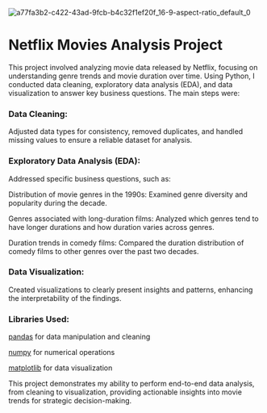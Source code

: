 ![a77fa3b2-c422-43ad-9fcb-b4c32f1ef20f_16-9-aspect-ratio_default_0](https://github.com/user-attachments/assets/2502b424-19c3-4187-a257-208a8eaf4b6e)

# Netflix Movies Analysis Project

This project involved analyzing movie data released by Netflix, focusing on understanding genre trends and movie duration over time. Using Python, I conducted data cleaning, exploratory data analysis (EDA), and data visualization to answer key business questions. The main steps were:

### Data Cleaning:

Adjusted data types for consistency, removed duplicates, and handled missing values to ensure a reliable dataset for analysis.

### Exploratory Data Analysis (EDA):

Addressed specific business questions, such as:

Distribution of movie genres in the 1990s: Examined genre diversity and popularity during the decade.

Genres associated with long-duration films: Analyzed which genres tend to have longer durations and how duration varies across genres.

Duration trends in comedy films: Compared the duration distribution of comedy films to other genres over the past two decades.

###  Data Visualization:

Created visualizations to clearly present insights and patterns, enhancing the interpretability of the findings.

### Libraries Used:

[pandas](https://www.w3schools.com/python/pandas/pandas_intro.asp) for data manipulation and cleaning

[numpy](https://www.w3schools.com/python/numpy/numpy_intro.asp) for numerical operations

[matplotlib](https://www.w3schools.com/python/matplotlib_intro.asp) for data visualization

This project demonstrates my ability to perform end-to-end data analysis, from cleaning to visualization, providing actionable insights into movie trends for strategic decision-making.







